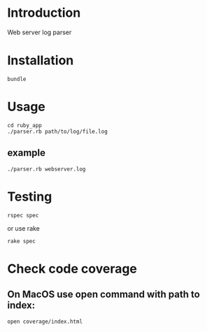 # Introduction

Web server log parser

# Installation

    bundle

# Usage

    cd ruby_app
    ./parser.rb path/to/log/file.log

## example

    ./parser.rb webserver.log

# Testing

    rspec spec

or use rake

    rake spec

# Check code coverage

## On MacOS use open command with path to index:

    open coverage/index.html
